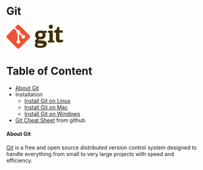 # Git
![Git](img/Git-logo.png)

Table of Content
=================
<!--ts-->
* [About Git](#about_git)
* Installation
  * [Install Git on Linux](install_git_on_linux.md)
  * [Install Git on Mac](install_git_on_mac.md)
  * [Install Git on Windows](install_git_on_windows.md)
* [Git Cheat Sheet](git-cheat-sheet-education.pdf) from github
<!--te-->

<a name="about_git"></a>

#### About Git

[Git](https://git-scm.com/) is a free and open source distributed version control system designed to handle everything from small to very large projects with speed and efficiency.
